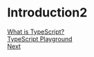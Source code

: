 # Introduction2

[What is TypeScript?](what-is.md)   
[TypeScript Playground](playground.md)    
[Next](test.md)
